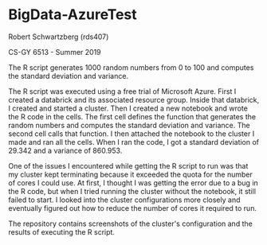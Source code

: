 # BigData-AzureTest

Robert Schwartzberg (rds407)

CS-GY 6513 - Summer 2019

The R script generates 1000 random numbers from 0 to 100 and computes the standard deviation and variance.

The R script was executed using a free trial of Microsoft Azure.
First I created a databrick and its associated resource group. Inside that databrick, I created and started a cluster. Then I created a new notebook and wrote the R code in the cells. The first cell defines the function that generates the random numbers and computes the standard deviation and variance. The second cell calls that function. I then attached the notebook to the cluster I made and ran all the cells. When I ran the code, I got a standard deviation of 29.342 and a variance of 860.953.

One of the issues I encountered while getting the R script to run was that my cluster kept terminating because it exceeded the quota for the number of cores I could use. At first, I thought I was getting the error due to a bug in the R code, but when I tried running the cluster without the notebook, it still failed to start. I looked into the cluster configurations more closely and eventually figured out how to reduce the number of cores it required to run.

The repository contains screenshots of the cluster's configuration and the results of executing the R script.
